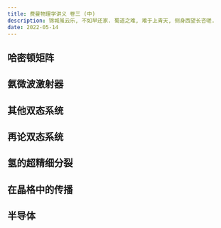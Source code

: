 ```yaml
---
title: 费曼物理学讲义 卷三 (中)
description: 锦城虽云乐, 不如早还家. 蜀道之难, 难于上青天, 侧身西望长咨嗟.
date: 2022-05-14
---
```


## 哈密顿矩阵

## 氨微波激射器

## 其他双态系统

## 再论双态系统

## 氢的超精细分裂

## 在晶格中的传播

## 半导体
